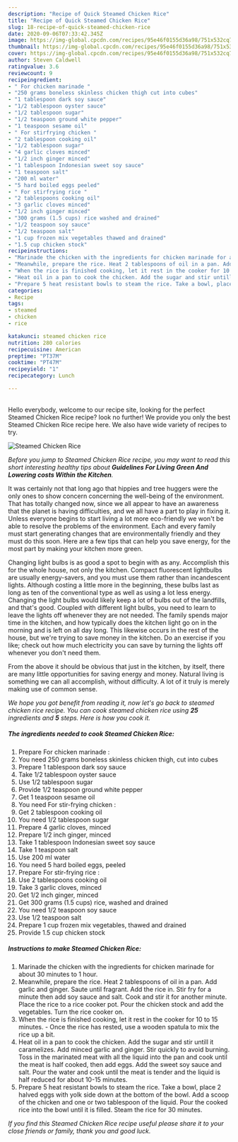 ```yaml
---
description: "Recipe of Quick Steamed Chicken Rice"
title: "Recipe of Quick Steamed Chicken Rice"
slug: 18-recipe-of-quick-steamed-chicken-rice
date: 2020-09-06T07:33:42.345Z
image: https://img-global.cpcdn.com/recipes/95e46f0155d36a98/751x532cq70/steamed-chicken-rice-recipe-main-photo.jpg
thumbnail: https://img-global.cpcdn.com/recipes/95e46f0155d36a98/751x532cq70/steamed-chicken-rice-recipe-main-photo.jpg
cover: https://img-global.cpcdn.com/recipes/95e46f0155d36a98/751x532cq70/steamed-chicken-rice-recipe-main-photo.jpg
author: Steven Caldwell
ratingvalue: 3.6
reviewcount: 9
recipeingredient:
- " For chicken marinade "
- "250 grams boneless skinless chicken thigh cut into cubes"
- "1 tablespoon dark soy sauce"
- "1/2 tablespoon oyster sauce"
- "1/2 tablespoon sugar"
- "1/2 teaspoon ground white pepper"
- "1 teaspoon sesame oil"
- " For stirfrying chicken "
- "2 tablespoon cooking oil"
- "1/2 tablespoon sugar"
- "4 garlic cloves minced"
- "1/2 inch ginger minced"
- "1 tablespoon Indonesian sweet soy sauce"
- "1 teaspoon salt"
- "200 ml water"
- "5 hard boiled eggs peeled"
- " For stirfrying rice "
- "2 tablespoons cooking oil"
- "3 garlic cloves minced"
- "1/2 inch ginger minced"
- "300 grams (1.5 cups) rice washed and drained"
- "1/2 teaspoon soy sauce"
- "1/2 teaspoon salt"
- "1 cup frozen mix vegetables thawed and drained"
- "1.5 cup chicken stock"
recipeinstructions:
- "Marinade the chicken with the ingredients for chicken marinade for about 30 minutes to 1 hour."
- "Meanwhile, prepare the rice. Heat 2 tablespoons of oil in a pan. Add garlic and ginger. Saute until fragrant. Add the rice in. Stir fry for a minute then add soy sauce and salt. Cook and stir it for another minute. Place the rice to a rice cooker pot. Pour the chicken stock and add the vegetables. Turn the rice cooker on."
- "When the rice is finished cooking, let it rest in the cooker for 10 to 15 minutes. Once the rice has rested, use a wooden spatula to mix the rice up a bit."
- "Heat oil in a pan to cook the chicken. Add the sugar and stir untill it caramelizes. Add minced garlic and ginger. Stir quickly to avoid burning. Toss in the marinated meat with all the liquid into the pan and cook until the meat is half cooked, then add eggs. Add the sweet soy sauce and salt. Pour the water and cook until the meat is tender and the liquid is half reduced for about 10-15 minutes."
- "Prepare 5 heat resistant bowls to steam the rice. Take a bowl, place 2 halved eggs with yolk side down at the bottom of the bowl. Add a scoop of the chicken and one or two tablespoon of the liquid. Pour the cooked rice into the bowl until it is filled. Steam the rice for 30 minutes."
categories:
- Recipe
tags:
- steamed
- chicken
- rice

katakunci: steamed chicken rice 
nutrition: 280 calories
recipecuisine: American
preptime: "PT37M"
cooktime: "PT47M"
recipeyield: "1"
recipecategory: Lunch

---
```

<br>
Hello everybody, welcome to our recipe site, looking for the perfect Steamed Chicken Rice recipe? look no further! We provide you only the best Steamed Chicken Rice recipe here. We also have wide variety of recipes to try.
<br>


![Steamed Chicken Rice](https://img-global.cpcdn.com/recipes/95e46f0155d36a98/751x532cq70/steamed-chicken-rice-recipe-main-photo.jpg)

<i>Before you jump to Steamed Chicken Rice recipe, you may want to read this short interesting healthy tips about 
<strong>Guidelines For Living Green And Lowering costs Within the Kitchen</strong>.</i>
</br>

It was certainly not that long ago that hippies and tree huggers were the only ones to show concern concerning the well-being of the environment. That has totally changed now, since we all appear to have an awareness that the planet is having difficulties, and we all have a part to play in fixing it. Unless everyone begins to start living a lot more eco-friendly we won't be able to resolve the problems of the environment. Each and every family must start generating changes that are environmentally friendly and they must do this soon. Here are a few tips that can help you save energy, for the most part by making your kitchen more green.

Changing light bulbs is as good a spot to begin with as any. Accomplish this for the whole house, not only the kitchen. Compact fluorescent lightbulbs are usually energy-savers, and you must use them rather than incandescent lights. Although costing a little more in the beginning, these bulbs last as long as ten of the conventional type as well as using a lot less energy. Changing the light bulbs would likely keep a lot of bulbs out of the landfills, and that's good. Coupled with different light bulbs, you need to learn to leave the lights off whenever they are not needed. The family spends major time in the kitchen, and how typically does the kitchen light go on in the morning and is left on all day long. This likewise occurs in the rest of the house, but we're trying to save money in the kitchen. Do an exercise if you like; check out how much electricity you can save by turning the lights off whenever you don't need them.

From the above it should be obvious that just in the kitchen, by itself, there are many little opportunities for saving energy and money. Natural living is something we can all accomplish, without difficulty. A lot of it truly is merely making use of common sense.


<i>We hope you got benefit from reading it, now let's go back to steamed chicken rice recipe. You can cook steamed chicken rice using <strong>25</strong> ingredients and <strong>5</strong> steps. Here is how you cook it.
</i>

##### The ingredients needed to cook Steamed Chicken Rice:

1. Prepare  For chicken marinade :
1. You need 250 grams boneless skinless chicken thigh, cut into cubes
1. Prepare 1 tablespoon dark soy sauce
1. Take 1/2 tablespoon oyster sauce
1. Use 1/2 tablespoon sugar
1. Provide 1/2 teaspoon ground white pepper
1. Get 1 teaspoon sesame oil
1. You need  For stir-frying chicken :
1. Get 2 tablespoon cooking oil
1. You need 1/2 tablespoon sugar
1. Prepare 4 garlic cloves, minced
1. Prepare 1/2 inch ginger, minced
1. Take 1 tablespoon Indonesian sweet soy sauce
1. Take 1 teaspoon salt
1. Use 200 ml water
1. You need 5 hard boiled eggs, peeled
1. Prepare  For stir-frying rice :
1. Use 2 tablespoons cooking oil
1. Take 3 garlic cloves, minced
1. Get 1/2 inch ginger, minced
1. Get 300 grams (1.5 cups) rice, washed and drained
1. You need 1/2 teaspoon soy sauce
1. Use 1/2 teaspoon salt
1. Prepare 1 cup frozen mix vegetables, thawed and drained
1. Provide 1.5 cup chicken stock


##### Instructions to make Steamed Chicken Rice:

1. Marinade the chicken with the ingredients for chicken marinade for about 30 minutes to 1 hour.
1. Meanwhile, prepare the rice. Heat 2 tablespoons of oil in a pan. Add garlic and ginger. Saute until fragrant. Add the rice in. Stir fry for a minute then add soy sauce and salt. Cook and stir it for another minute. Place the rice to a rice cooker pot. Pour the chicken stock and add the vegetables. Turn the rice cooker on.
1. When the rice is finished cooking, let it rest in the cooker for 10 to 15 minutes. - Once the rice has rested, use a wooden spatula to mix the rice up a bit.
1. Heat oil in a pan to cook the chicken. Add the sugar and stir untill it caramelizes. Add minced garlic and ginger. Stir quickly to avoid burning. Toss in the marinated meat with all the liquid into the pan and cook until the meat is half cooked, then add eggs. Add the sweet soy sauce and salt. Pour the water and cook until the meat is tender and the liquid is half reduced for about 10-15 minutes.
1. Prepare 5 heat resistant bowls to steam the rice. Take a bowl, place 2 halved eggs with yolk side down at the bottom of the bowl. Add a scoop of the chicken and one or two tablespoon of the liquid. Pour the cooked rice into the bowl until it is filled. Steam the rice for 30 minutes.


<i>If you find this Steamed Chicken Rice recipe useful please share it to your close friends or family, thank you and good luck.</i>
